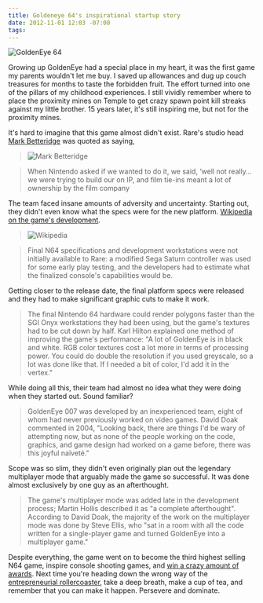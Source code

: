 ```yaml
---
title: Goldeneye 64's inspirational startup story
date: 2012-11-01 12:03 -07:00
tags:
---
```


![GoldenEye 64](http://image.jeuxvideo.com/images/64/g/o/goldeneye-007-nintendo-64-n64-016.jpg)

Growing up GoldenEye had a special place in my heart, it was the first game my parents wouldn't let me buy. I saved up allowances and dug up couch treasures for months to taste the forbidden fruit. The effort turned into one of the pillars of my childhood experiences. I still vividly remember where to place the proximity mines on Temple to get crazy spawn point kill streaks against my little brother. 15 years later, it's still inspiring me, but not for the proximity mines.

It's hard to imagine that this game almost didn't exist. Rare's studio head [Mark Betteridge](http://gamerant.com/rare-goldeneye-64-disaster-zak-39369/) was quoted as saying,

> ![Mark Betteridge](http://www.develop-online.net/static/images/features/835/184_1172_Mark%20Betteridge.jpg?i=1269566657)

> When Nintendo asked if we wanted to do it, we said, ‘well not really…we were trying to build our on IP, and film tie-ins meant a lot of ownership by the film company

The team faced insane amounts of adversity and uncertainty. Starting out, they didn't even know what the specs were for the new platform.  [Wikipedia on the game's development](http://alexbaldw.in/Kb0a).

> ![Wikipedia](http://upload.wikimedia.org/wikipedia/commons/6/63/Wikipedia-logo.png) 

> Final N64 specifications and development workstations were not initially available to Rare: a modified Sega Saturn controller was used for some early play testing, and the developers had to estimate what the finalized console's capabilities would be. 

Getting closer to the release date, the final platform specs were released and they had to make significant graphic cuts to make it work.

> The final Nintendo 64 hardware could render polygons faster than the SGI Onyx workstations they had been using, but the game's textures had to be cut down by half. Karl Hilton explained one method of improving the game's performance: "A lot of GoldenEye is in black and white. RGB color textures cost a lot more in terms of processing power. You could do double the resolution if you used greyscale, so a lot was done like that. If I needed a bit of color, I'd add it in the vertex."

While doing all this, their team had almost no idea what they were doing when they started out. Sound familiar?

> GoldenEye 007 was developed by an inexperienced team, eight of whom had never previously worked on video games. David Doak commented in 2004, "Looking back, there are things I'd be wary of attempting now, but as none of the people working on the code, graphics, and game design had worked on a game before, there was this joyful naïveté."

Scope was so slim, they didn't even originally plan out the legendary multiplayer mode that arguably made the game so successful. It was done almost exclusively by one guy as an afterthought.

> The game's multiplayer mode was added late in the development process; Martin Hollis described it as "a complete afterthought". According to David Doak, the majority of the work on the multiplayer mode was done by Steve Ellis, who "sat in a room with all the code written for a single-player game and turned GoldenEye into a multiplayer game."

Despite everything, the game went on to become the third highest selling N64 game, inspire console shooting games, and [win a crazy amount of awards](http://alexbaldw.in/KbGG). Next time you're heading down the wrong way of the [entrepreneurial rollercoaster](http://www.fourhourworkweek.com/blog/2008/10/03/harnessing-entrepreneurial-manic-depression-making-the-rollercoaster-work-for-you/), take a deep breath, make a cup of tea, and remember that you can make it happen. Persevere and dominate.
